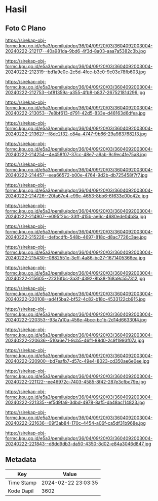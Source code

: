 # Hasil

## Foto C Plano

https://sirekap-obj-formc.kpu.go.id/e5a3/pemilu/pdpr/36/04/09/20/03/3604092003004-20240222-212117--40a981da-9bd6-4f3d-8a03-aaa7a5382c3b.jpg

https://sirekap-obj-formc.kpu.go.id/e5a3/pemilu/pdpr/36/04/09/20/03/3604092003004-20240222-212319--bd1a9e0c-2c5d-4fcc-b3c0-9c03e78fb603.jpg

https://sirekap-obj-formc.kpu.go.id/e5a3/pemilu/pdpr/36/04/09/20/03/3604092003004-20240222-212753--bf81359a-a355-4fb8-b837-26752181d296.jpg

https://sirekap-obj-formc.kpu.go.id/e5a3/pemilu/pdpr/36/04/09/20/03/3604092003004-20240222-213053--7e8bf613-d791-42d5-833e-d48163d6dfea.jpg

https://sirekap-obj-formc.kpu.go.id/e5a3/pemilu/pdpr/36/04/09/20/03/3604092003004-20240222-213627--f8dc2f32-c84a-4747-9b66-29a9837682f3.jpg

https://sirekap-obj-formc.kpu.go.id/e5a3/pemilu/pdpr/36/04/09/20/03/3604092003004-20240222-214254--4e458f07-37cc-48e7-a9ab-9c9ec4fe75a8.jpg

https://sirekap-obj-formc.kpu.go.id/e5a3/pemilu/pdpr/36/04/09/20/03/3604092003004-20240222-214457--eea66572-b00e-4764-9d2b-db725458f7f7.jpg

https://sirekap-obj-formc.kpu.go.id/e5a3/pemilu/pdpr/36/04/09/20/03/3604092003004-20240222-214726--20fa67e4-c99c-4653-8bb6-6f633e00c42e.jpg

https://sirekap-obj-formc.kpu.go.id/e5a3/pemilu/pdpr/36/04/09/20/03/3604092003004-20240222-214907--e095f2bc-33ff-415b-ae6c-4680ede04b8a.jpg

https://sirekap-obj-formc.kpu.go.id/e5a3/pemilu/pdpr/36/04/09/20/03/3604092003004-20240222-215226--defbcdfb-548b-4697-818c-d8ac7726c3ae.jpg

https://sirekap-obj-formc.kpu.go.id/e5a3/pemilu/pdpr/36/04/09/20/03/3604092003004-20240222-215430--0882551e-3eff-4a86-bc27-1671405366ea.jpg

https://sirekap-obj-formc.kpu.go.id/e5a3/pemilu/pdpr/36/04/09/20/03/3604092003004-20240222-215605--22316fbc-3a3f-4392-8b38-f68a9c557312.jpg

https://sirekap-obj-formc.kpu.go.id/e5a3/pemilu/pdpr/36/04/09/20/03/3604092003004-20240222-220108--ad4f5ba2-bf52-4c82-b18c-4533122cb915.jpg

https://sirekap-obj-formc.kpu.go.id/e5a3/pemilu/pdpr/36/04/09/20/03/3604092003004-20240222-220353--93a7a10a-456e-4bce-bc1b-2d14d66330f4.jpg

https://sirekap-obj-formc.kpu.go.id/e5a3/pemilu/pdpr/36/04/09/20/03/3604092003004-20240222-220636--510a6e71-9cb5-46f1-88d0-2c9f1993f07a.jpg

https://sirekap-obj-formc.kpu.go.id/e5a3/pemilu/pdpr/36/04/09/20/03/3604092003004-20240222-220900--bd7eafb7-d57c-49e4-8023-cd350ae6e0ee.jpg

https://sirekap-obj-formc.kpu.go.id/e5a3/pemilu/pdpr/36/04/09/20/03/3604092003004-20240222-221122--ee46972c-7403-4585-8f42-287e3cfbc79e.jpg

https://sirekap-obj-formc.kpu.go.id/e5a3/pemilu/pdpr/36/04/09/20/03/3604092003004-20240222-221335--ef5d9fa9-3dbd-4978-8af5-da48ac114823.jpg

https://sirekap-obj-formc.kpu.go.id/e5a3/pemilu/pdpr/36/04/09/20/03/3604092003004-20240222-221636--09f3ab84-170c-4454-a06f-ca5df31b968e.jpg

https://sirekap-obj-formc.kpu.go.id/e5a3/pemilu/pdpr/36/04/09/20/03/3604092003004-20240222-221843--d8dd9db3-da50-4350-8d02-e84a3046d847.jpg


## Metadata

| Key        | Value               |
| ---------- | ------------------- |
| Time Stamp | 2024-02-22 23:03:35 |
| Kode Dapil | 3602                |



